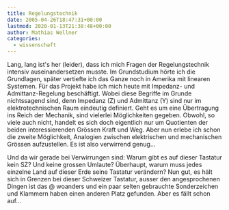 ```yaml
---
title: Regelungstechnik
date: 2005-04-26T18:47:31+00:00
lastmod: 2020-01-13T21:38:48+00:00
author: Mathias Wellner
categories:
  - wissenschaft
---
```

Lang, lang ist's her (leider), dass ich mich Fragen der Regelungstechnik intensiv auseinandersetzen musste. Im Grundstudium hörte ich die Grundlagen, später vertiefte ich das Ganze noch in Amerika mit linearen Systemen. Für das Projekt habe ich mich heute mit Impedanz- und Admittanz-Regelung beschäftigt. Wobei diese Begriffe im Grunde nichtssagend sind, denn Impedanz (Z) und Admittanz (Y) sind nur im elektrotechnischen Raum eindeutig definiert. Geht es um eine Übertragung ins Reich der Mechanik, sind vielerlei Möglichkeiten gegeben. Obwohl, so viele auch nicht, handelt es sich doch eigentlich nur um Quotienten der beiden interessierenden Grössen Kraft und Weg. Aber nun erlebe ich schon die zweite Möglichkeit, Analogien zwischen elektrischen und mechanischen Grössen aufzustellen. Es ist also verwirrend genug&#8230;

Und da wir gerade bei Verwirrungen sind: Warum gibt es auf dieser Tastatur kein SZ? Und keine grossen Umlaute? Überhaupt, warum muss jedes einzelne Land auf dieser Erde seine Tastatur verändern? Nun gut, es hält sich in Grenzen bei dieser Schweizer Tastatur, ausser den angesprochenen Dingen ist das @ woanders und ein paar selten gebrauchte Sonderzeichen und Klammern haben einen anderen Platz gefunden. Aber es fällt schon auf&#8230;
